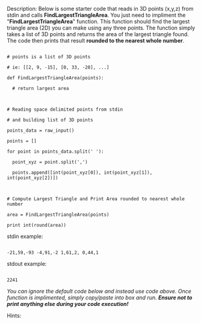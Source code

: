 Description:
Below is some starter code that reads in 3D points (x,y,z) from stdin and calls **FindLargestTriangleArea**. You just need to impliment the "**FindLargestTriangleArea**" function. This function should find the largest triangle area (2D) you can make using any three points. The function simply takes a list of 3D points and returns the area of the largest triangle found. The code then prints that result **rounded to the nearest whole number**.  

```
# points is a list of 3D points
# ie: [[2, 9, -15], [0, 33, -20], ...]
def FindLargestTriangleArea(points):
  # return largest area

# Reading space delimited points from stdin
# and building list of 3D points
points_data = raw_input()
points = []
for point in points_data.split(' '):
  point_xyz = point.split(',')
  points.append([int(point_xyz[0]), int(point_xyz[1]), int(point_xyz[2])])

# Compute Largest Triangle and Print Area rounded to nearest whole number
area = FindLargestTriangleArea(points)
print int(round(area))
```

stdin example:
```
-21,59,-93 -4,91,-2 1,61,2, 0,44,1
```

stdout example:
```
2241
```

*You can ignore the default code below and instead use code above. Once function is implimented, simply copy/paste into box and run. **Ensure not to print anything else during your code execution!***

Hints:
